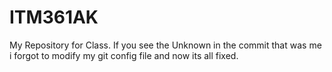 # ITM361AK
My Repository for Class.
If you see the Unknown in the commit that was me i forgot to modify my git config file and now its all fixed.
